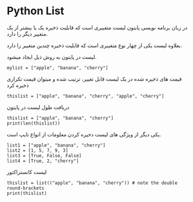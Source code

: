 # Python List 
<div dir=”rtl”>
 
در زبان برنامه نویسی پایتون لیست متغییری است که قابلیت ذخیره یک یا بیشتر از یک متغییر دیگر را دارد.  

بعلاوه لیست یکی از چهار نوع متغییری است که قابلیت ذخیره چندین متغییر را دارد.   

لیست در پایتون به روش ذیل ایجاد میشود.  


```
mylist = ["apple", "banana", "cherry"]

```

قیمت های ذخیره شده در یک لیست قابل تغییر، ترتیب شده و میتوان قیمت تکراری ذخیره کرد

```
thislist = ["apple", "banana", "cherry", "apple", "cherry"]

```

دریافت طول لیست در پایتون

```
thislist = ["apple", "banana", "cherry"]
print(len(thislist))

```

یکی دیگر از ویژگی های لیست دخیره کردن معلومات از انواع تایپ است.

```
list1 = ["apple", "banana", "cherry"]
list2 = [1, 5, 7, 9, 3]
list3 = [True, False, False]
list4 = [True, 2, "cherry"]
```
لیست کانستراکتور 

```
thislist = list(("apple", "banana", "cherry")) # note the double round-brackets
print(thislist)
```

</div>